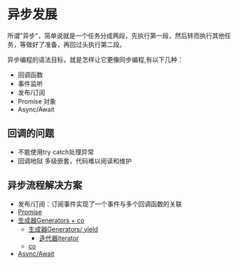 # 异步发展

所谓"异步"，简单说就是一个任务分成两段，先执行第一段，然后转而执行其他任务，等做好了准备，再回过头执行第二段。

异步编程的语法目标，就是怎样让它更像同步编程,有以下几种：

- 回调函数
- 事件监听
- 发布/订阅
- Promise 对象
- Async/Await

## 回调的问题

- 不能使用try catch处理异常
- 回调地狱 多级嵌套，代码难以阅读和维护

## 异步流程解决方案

- 发布/订阅：订阅事件实现了一个事件与多个回调函数的关联
- [Promise](./promise.js)
- [生成器Generators + co](./co_generator.js)
  - [生成器Generators/ yield](./iterator.js)
    - [迭代器iterator](./iterator.js)
  - [co](https://github.com/tj/co)
- [Async/Await](./async.js)
